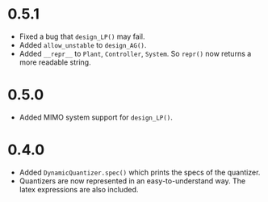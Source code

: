 
# 0.5.1

- Fixed a bug that `design_LP()` may fail.
- Added `allow_unstable` to `design_AG()`.
- Added `__repr__` to `Plant`, `Controller`, `System`. So `repr()` now returns a more readable string.

# 0.5.0

- Added MIMO system support for `design_LP()`.

# 0.4.0

- Added `DynamicQuantizer.spec()` which prints the specs of the quantizer.
- Quantizers are now represented in an easy-to-understand way. The latex expressions are also included.
